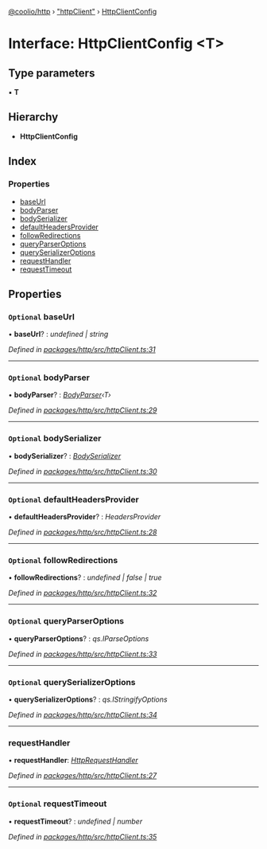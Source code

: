 [@coolio/http](../README.md) › ["httpClient"](../modules/_httpclient_.md) › [HttpClientConfig](_httpclient_.httpclientconfig.md)

# Interface: HttpClientConfig <**T**>

## Type parameters

▪ **T**

## Hierarchy

* **HttpClientConfig**

## Index

### Properties

* [baseUrl](_httpclient_.httpclientconfig.md#optional-baseurl)
* [bodyParser](_httpclient_.httpclientconfig.md#optional-bodyparser)
* [bodySerializer](_httpclient_.httpclientconfig.md#optional-bodyserializer)
* [defaultHeadersProvider](_httpclient_.httpclientconfig.md#optional-defaultheadersprovider)
* [followRedirections](_httpclient_.httpclientconfig.md#optional-followredirections)
* [queryParserOptions](_httpclient_.httpclientconfig.md#optional-queryparseroptions)
* [querySerializerOptions](_httpclient_.httpclientconfig.md#optional-queryserializeroptions)
* [requestHandler](_httpclient_.httpclientconfig.md#requesthandler)
* [requestTimeout](_httpclient_.httpclientconfig.md#optional-requesttimeout)

## Properties

### `Optional` baseUrl

• **baseUrl**? : *undefined | string*

*Defined in [packages/http/src/httpClient.ts:31](https://github.com/headline-1/coolio/blob/32658f8/packages/http/src/httpClient.ts#L31)*

___

### `Optional` bodyParser

• **bodyParser**? : *[BodyParser](../modules/_httpclient_types_.md#bodyparser)‹T›*

*Defined in [packages/http/src/httpClient.ts:29](https://github.com/headline-1/coolio/blob/32658f8/packages/http/src/httpClient.ts#L29)*

___

### `Optional` bodySerializer

• **bodySerializer**? : *[BodySerializer](../modules/_httpclient_types_.md#bodyserializer)*

*Defined in [packages/http/src/httpClient.ts:30](https://github.com/headline-1/coolio/blob/32658f8/packages/http/src/httpClient.ts#L30)*

___

### `Optional` defaultHeadersProvider

• **defaultHeadersProvider**? : *HeadersProvider*

*Defined in [packages/http/src/httpClient.ts:28](https://github.com/headline-1/coolio/blob/32658f8/packages/http/src/httpClient.ts#L28)*

___

### `Optional` followRedirections

• **followRedirections**? : *undefined | false | true*

*Defined in [packages/http/src/httpClient.ts:32](https://github.com/headline-1/coolio/blob/32658f8/packages/http/src/httpClient.ts#L32)*

___

### `Optional` queryParserOptions

• **queryParserOptions**? : *qs.IParseOptions*

*Defined in [packages/http/src/httpClient.ts:33](https://github.com/headline-1/coolio/blob/32658f8/packages/http/src/httpClient.ts#L33)*

___

### `Optional` querySerializerOptions

• **querySerializerOptions**? : *qs.IStringifyOptions*

*Defined in [packages/http/src/httpClient.ts:34](https://github.com/headline-1/coolio/blob/32658f8/packages/http/src/httpClient.ts#L34)*

___

###  requestHandler

• **requestHandler**: *[HttpRequestHandler](../modules/_httpclient_types_.md#httprequesthandler)*

*Defined in [packages/http/src/httpClient.ts:27](https://github.com/headline-1/coolio/blob/32658f8/packages/http/src/httpClient.ts#L27)*

___

### `Optional` requestTimeout

• **requestTimeout**? : *undefined | number*

*Defined in [packages/http/src/httpClient.ts:35](https://github.com/headline-1/coolio/blob/32658f8/packages/http/src/httpClient.ts#L35)*
